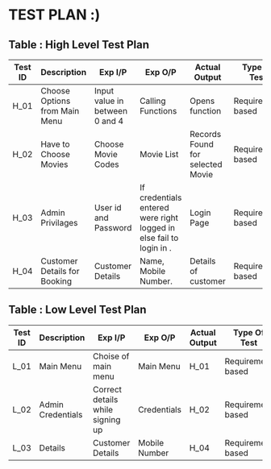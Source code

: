 # TEST PLAN :)
## Table : High Level Test Plan
| Test ID | Description | Exp I/P | Exp O/P | Actual Output | Type Of Test |
| ------- | ----------- | ------- | ------- | ------------- | ------------ |
| H_01    | Choose Options from Main Menu | Input value in between 0 and 4 | Calling Functions | Opens function | Requirement based |
| H_02 | Have to Choose Movies | Choose Movie Codes | Movie List | Records Found for selected Movie | Requirement based |
| H_03 | Admin Privilages | User id and Password | If credentials entered were right logged in else fail to login in . | Login Page | Requirement based |
| H_04 | Customer Details for Booking | Customer Details | Name, Mobile Number. | Details of customer | Requirement based

## Table : Low Level Test Plan
| Test ID | Description | Exp I/P | Exp O/P | Actual Output | Type Of Test |
| ------- | ----------- | ------- | ------- | ------------- | ------------ |
| L_01 | Main Menu | Choise of main menu | Main Menu |H_01 | Requirement based |
| L_02 | Admin Credentials | Correct details while signing up | Credentials | H_02 | Requirement based |
| L_03 | Details | Customer Details | Mobile Number | H_04 | Requirement based |